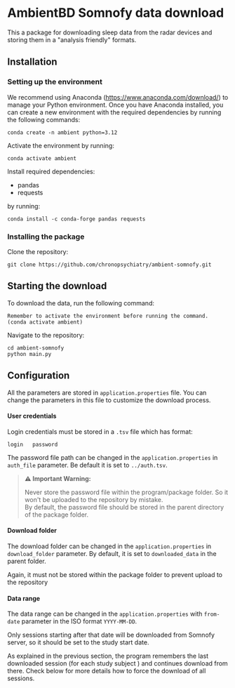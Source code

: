# AmbientBD Somnofy data download

This a package for downloading sleep data from the radar devices and storing them in a "analysis friendly" formats.

## Installation

### Setting up the environment

We recommend using Anaconda (https://www.anaconda.com/download/) to manage your Python environment. Once you have Anaconda installed, you can create a new environment with the required dependencies by running the following commands:

```conda create -n ambient python=3.12```
    
Activate the environment by running:

```conda activate ambient```
    
Install required dependencies:
- pandas
- requests

by running:

```conda install -c conda-forge pandas requests```

### Installing the package

Clone the repository:

```git clone https://github.com/chronopsychiatry/ambient-somnofy.git```


## Starting the download

To download the data, run the following command:

    Remember to activate the environment before running the command. 
    (conda activate ambient)    

Navigate to the repository:

```
cd ambient-somnofy
python main.py
```

## Configuration

All the parameters are stored in `application.properties` file. You can change the parameters in this file to customize the download process.

#### User credentials

Login credentials must be stored in a `.tsv` file which has format:

```
login   password
```

The password file path can be changed in the `application.properties` in `auth_file` parameter. 
Be default it is set to `../auth.tsv`.

> **⚠️ Important Warning:**
> 
> Never store the password file within the program/package folder.
> So it won't be uploaded to the repository by mistake.  
> By default, the password file should be stored in the parent directory of the package folder.
> 

#### Download folder

The download folder can be changed in the `application.properties` in `download_folder` parameter. 
By default, it is set to `downloaded_data` in the parent folder.

Again, it must not be stored within the package folder to prevent upload to the repository

#### Data range

The data range can be changed in the `application.properties` with `from-date` parameter in the ISO format `YYYY-MM-DD`.

Only sessions starting after that date will be downloaded from Somnofy server, so it should be set to the study start date.

As explained in the previous section, the program remembers the last downloaded session (for each study subject ) and continues download from there. Check below for more details how to force the download of all sessions.
